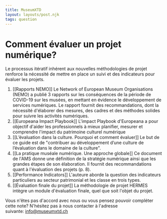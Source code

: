 ```yaml
---
title: MuseumXTD
layout: layouts/post.njk
tags: question
---
```

# Comment évaluer un projet numérique?  
Le processus itératif inhérent aux nouvelles méthodologies de projet renforce la nécessité de mettre en place un suivi et des indicateurs pour évaluer les projets.  
  
1. [[Rapports NEMO]]
   Le Network of European Museum Organisations (NEMO) a publié 3 rapports sur les conséquences de la période de COVID-19 sur les musées, en mettant en évidence le développement de services numériques. Le rapport fournit des recommandations, dont la nécessité d'élaborer des mesures, des cadres et des méthodes solides pour suivre les activités numériques. 
2. [[Europeana Impact Playbook]]
   L'impact Playbook d'Europeana a pour objectif d'aider les professionnels à mieux planifier, mesurer et comprendre l'impact du patrimoine culturel numérique
3. [[L’évaluation dans la culture. Pourquoi et comment évaluer]]
   Le but de ce guide est de "contribuer au développement d’une culture de l’évaluation dans le domaine de la culture". 
4. [[La pratique muséale numérique. Une approche globale]]
   Ce document de l'AMS donne une définition de la stratégie numérique ainsi que les grandes étapes de son élaboration. Il fournit des recommandations quant à l'évaluation des projets (p. 8). 
5. [[Performance Indicators]]
   L'auteure aborde la question des indicateurs particuliers au secteur patrimonial et les classe en trois types. 
6. [[Évaluation finale du projet]]
   La méthodologie de projet HERMES intègre un module d'évaluation finale, quel que soit l'objet du projet. 

 
Vous n'êtes pas d'accord avec nous ou vous pensez pouvoir compléter cette note? N'hésitez pas à nous contacter à l'adresse suivante: [info@museumxtd.ch](mailto:info@museumxtd.ch)